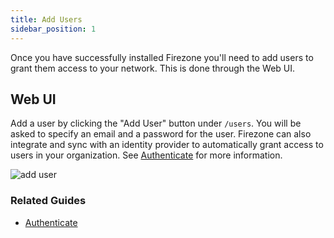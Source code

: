 ```yaml
---
title: Add Users
sidebar_position: 1
---
```


Once you have successfully installed Firezone you'll need to add users to grant
them access to your network. This is done through the Web UI.

## Web UI

Add a user by clicking the "Add User" button under `/users`. You will be asked
to specify an email and a password for the user. Firezone can also integrate and
sync with an identity provider to automatically grant access to users in your
organization. See [Authenticate](../authenticate/) for more
information.

![add user](https://user-images.githubusercontent.com/52545545/153469244-c007c305-bfb0-4da7-a40c-6f41fa458c76.png)

### Related Guides

* [Authenticate](../authenticate/)
